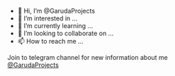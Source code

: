 - 👋 Hi, I’m @GarudaProjects
- 👀 I’m interested in ...
- 🌱 I’m currently learning ...
- 💞️ I’m looking to collaborate on ...
- 📫 How to reach me ...

<!---
GarudaProjects/GarudaProjects is a ✨ special ✨ repository because its `README.md` (this file) appears on your GitHub profile.
You can click the Preview link to take a look at your changes.
--->

Join to telegram channel for new information about me<br>
<a href="t.me/GarudaProjects">@GarudaProjects</a>
